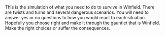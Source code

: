 This is the simulation of what you need to do to survive in Winfield. There are twists and turns and several dangerous scenarios. 
You will need to answer yes or no questions to how you would react to each situation. Hopefully you choose right and make it through
the gauntlet that is Winfield. Make the right choices or suffer the consequences.
